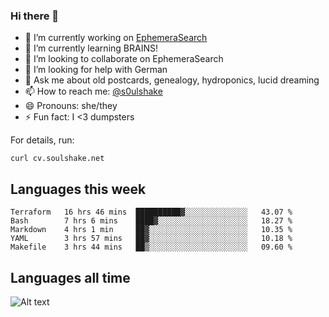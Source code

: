 ### Hi there 👋

<!--
**soulshake/soulshake** is a ✨ _special_ ✨ repository because its `README.md` (this file) appears on your GitHub profile.

Here are some ideas to get you started:

- 🔭 I’m currently working on ...
- 🌱 I’m currently learning ...
- 👯 I’m looking to collaborate on ...
- 🤔 I’m looking for help with ...
- 💬 Ask me about ...
- 📫 How to reach me: ...
- 😄 Pronouns: ...
- ⚡ Fun fact: ...
-->


- 🔭 I’m currently working on [EphemeraSearch](https://www.ephemerasearch.com/)
- 🌱 I’m currently learning BRAINS!
- 👯 I’m looking to collaborate on EphemeraSearch
- 🤔 I’m looking for help with German
- 💬 Ask me about old postcards, genealogy, hydroponics, lucid dreaming
- 📫 How to reach me: [@s0ulshake](https://twitter.com/soulshake)
- 😄 Pronouns: she/they
- ⚡ Fun fact: I <3 dumpsters

For details, run:

```
curl cv.soulshake.net
```

## Languages this week

<!--START_SECTION:waka-->
```text
Terraform   16 hrs 46 mins  ██████████▓░░░░░░░░░░░░░░   43.07 % 
Bash        7 hrs 6 mins    ████▓░░░░░░░░░░░░░░░░░░░░   18.27 % 
Markdown    4 hrs 1 min     ██▓░░░░░░░░░░░░░░░░░░░░░░   10.35 % 
YAML        3 hrs 57 mins   ██▓░░░░░░░░░░░░░░░░░░░░░░   10.18 % 
Makefile    3 hrs 44 mins   ██▒░░░░░░░░░░░░░░░░░░░░░░   09.60 % 
```
<!--END_SECTION:waka-->

## Languages all time
![Alt text](https://wakatime.com/share/@aj/6aa10b67-a5e9-4fb1-acaf-8692f4385172.svg)
